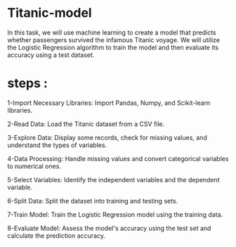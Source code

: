 # Titanic-model
In this task, we will use machine learning to create a model that predicts whether passengers survived the infamous Titanic voyage. We will utilize the Logistic Regression algorithm to train the model and then evaluate its accuracy using a test dataset.


# steps :


1-Import Necessary Libraries: Import Pandas, Numpy, and Scikit-learn libraries.

2-Read Data: Load the Titanic dataset from a CSV file.

3-Explore Data: Display some records, check for missing values, and understand the types of variables.

4-Data Processing: Handle missing values and convert categorical variables to numerical ones.

5-Select Variables: Identify the independent variables and the dependent variable.

6-Split Data: Split the dataset into training and testing sets.

7-Train Model: Train the Logistic Regression model using the training data.

8-Evaluate Model: Assess the model's accuracy using the test set and calculate the prediction accuracy.



